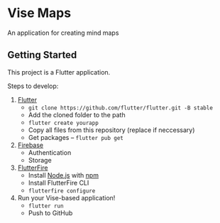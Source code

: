 # Vise Maps

An application for creating mind maps

## Getting Started

This project is a Flutter application.

Steps to develop:

1. [Flutter](https://flutter.dev)
	+ `git clone https://github.com/flutter/flutter.git -B stable`
	+ Add the cloned folder to the path
	+ `flutter create yourapp`
	+ Copy all files from this repository (replace if neccessary)
	+ Get packages &ndash; `flutter pub get`
2. [Firebase](https://firebase.google.com)
	+ Authentication
	+ Storage
3. [FlutterFire](https://firebase.flutter.dev/)
	+ Install [Node.js](https://nodejs.org) with [npm](https://npmjs.com)
	+ Install FlutterFire CLI
	+ `flutterfire configure`
4. Run your Vise-based application!
	+ `flutter run`
	+ Push to GitHub